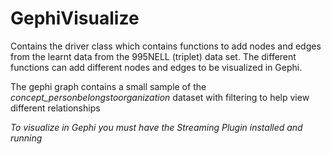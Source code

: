 # GephiVisualize

Contains the driver class which contains functions to add nodes and edges from the learnt data from the 995NELL (triplet) data set. 
The different functions can add different nodes and edges to be visualized in Gephi.

The gephi graph contains a small sample of the *concept_personbelongstoorganization* dataset with filtering to help view different relationships

*To visualize in Gephi you must have the Streaming Plugin installed and running*
